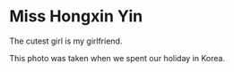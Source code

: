# Miss Hongxin Yin
The cutest girl is my girlfriend.

This photo was taken when we spent our holiday in Korea.
